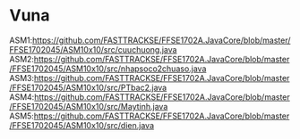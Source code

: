 # Vuna
ASM1:https://github.com/FASTTRACKSE/FFSE1702A.JavaCore/blob/master/FFSE1702045/ASM10x10/src/cuuchuong.java
ASM2:https://github.com/FASTTRACKSE/FFSE1702A.JavaCore/blob/master/FFSE1702045/ASM10x10/src/nhapsoco2chuaso.java
ASM3:https://github.com/FASTTRACKSE/FFSE1702A.JavaCore/blob/master/FFSE1702045/ASM10x10/src/PTbac2.java
ASM4:https://github.com/FASTTRACKSE/FFSE1702A.JavaCore/blob/master/FFSE1702045/ASM10x10/src/Maytinh.java
ASM5:https://github.com/FASTTRACKSE/FFSE1702A.JavaCore/blob/master/FFSE1702045/ASM10x10/src/dien.java
